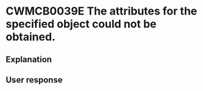 # CWMCB0039E The attributes for the specified object could not be obtained.

## Explanation

## User response